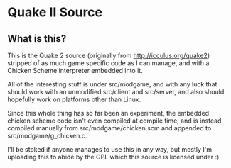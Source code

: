 Quake II Source
===

What is this?
---

This is the Quake 2 source (originally from http://icculus.org/quake2) stripped of as much game specific code as I can manage, and with a Chicken Scheme interpreter embedded into it.

All of the interesting stuff is under src/modgame, and with any luck that should work with an unmodified src/client and src/server, and also should hopefully work on platforms other than Linux.

Since this whole thing has so far been an experiment, the embedded chicken scheme code isn't even compiled at compile time, and is instead compiled manually from src/modgame/chicken.scm and appended to src/modgame/g_chicken.c.

I'll be stoked if anyone manages to use this in any way, but mostly I'm uploading this to abide by the GPL which this source is licensed under :)
